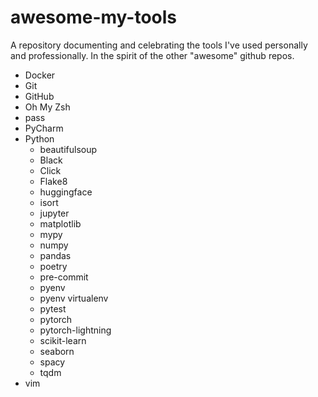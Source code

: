 # awesome-my-tools
A repository documenting and celebrating the tools I've used personally and professionally. In the spirit of the other "awesome" github repos.

- Docker
- Git
- GitHub
- Oh My Zsh
- pass
- PyCharm
- Python
    - beautifulsoup
    - Black
    - Click
    - Flake8
    - huggingface
    - isort
    - jupyter
    - matplotlib
    - mypy
    - numpy
    - pandas
    - poetry
    - pre-commit
    - pyenv
    - pyenv virtualenv
    - pytest
    - pytorch
    - pytorch-lightning
    - scikit-learn
    - seaborn
    - spacy
    - tqdm
- vim

